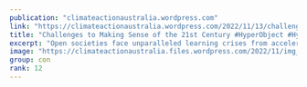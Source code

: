 ```yaml
---
publication: "climateactionaustralia.wordpress.com"
link: "https://climateactionaustralia.wordpress.com/2022/11/13/challenges-to-making-sense-of-the-21st-century-hyperobject-hyperthreat-cop27-metacrisis-the-consilience-project/"
title: "Challenges to Making Sense of the 21st Century #HyperObject #HyperThreat #COP27 #MetaCrisis The Consilience Project"
excerpt: "Open societies face unparalleled learning crises from accelerating change in technology and science. Conditions in the 21st century require individuals and societies to find a new sense of commitme…"
image: "https://climateactionaustralia.files.wordpress.com/2022/11/img_1969.jpg"
group: con
rank: 12
---
```

